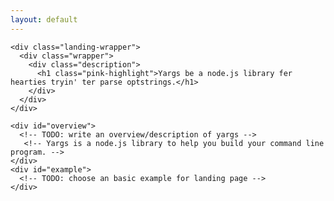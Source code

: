 ```yaml
---
layout: default
---
```


<div class="home">
  
    <div class="landing-wrapper">
      <div class="wrapper">
        <div class="description">
          <h1 class="pink-highlight">Yargs be a node.js library fer hearties tryin' ter parse optstrings.</h1>
        </div>
      </div>
    </div>
     
    <div id="overview">
      <!-- TODO: write an overview/description of yargs -->
       <!-- Yargs is a node.js library to help you build your command line program. -->
    </div>
    <div id="example">
      <!-- TODO: choose an basic example for landing page -->
    </div>

</div>
